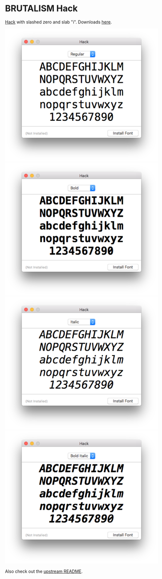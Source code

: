 # BRUTALISM Hack

[Hack](http://sourcefoundry.org/hack/) with slashed zero and slab "i". Downloads [here](build/ttf).

![](img/brutalism-regular.png)
![](img/brutalism-bold.png)
![](img/brutalism-italic.png)
![](img/brutalism-bolditalic.png)

Also check out the [upstream README](https://github.com/source-foundry/Hack/blob/master/README.md).
